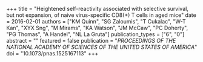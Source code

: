 +++
title = "Heightened self-reactivity associated with selective survival, but not expansion, of naive virus-specific CD8(+) T cells in aged mice"
date = 2016-02-01
authors = ["KM Quinn", "SG Zaloumis", "T Cukalac", "W-T Kan", "XYX Sng", "M Mirams", "KA Watson", "JM McCaw", "PC Doherty", "PG Thomas", "A Handel", "NL La Gruta"]
publication_types = ["6", "0"]
abstract = ""
featured = false
publication = "*PROCEEDINGS OF THE NATIONAL ACADEMY OF SCIENCES OF THE UNITED STATES OF AMERICA*"
doi = "10.1073/pnas.1525167113"
+++

